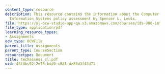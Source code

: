 ```yaml
---
content_type: resource
description: This resource contains the information about the Computer-Based National
  Information Systems policy assessment by Spencer L. Lewis.
file: https://ol-ocw-studio-app-qa.s3.amazonaws.com/courses/ids-900-integrating-doctoral-seminar-on-emerging-technologies-fall-2005/48f4bc922e75bdd0c881de85d3f43d71_techassess_sl.pdf
file_type: application/pdf
learning_resource_types:
- Assignments
ocw_type: OCWFile
parent_title: Assignments
parent_type: CourseSection
resourcetype: Document
title: techassess_sl.pdf
uid: 48f4bc92-2e75-bdd0-c881-de85d3f43d71
---
```

